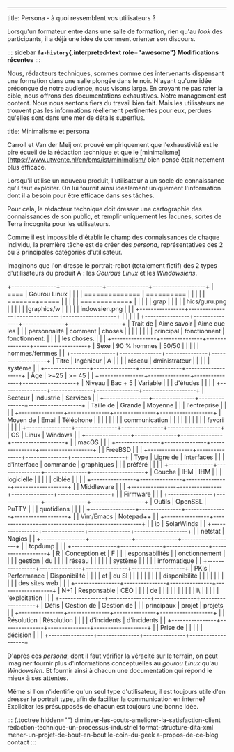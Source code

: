 ---
title: Persona - à quoi ressemblent vos utilisateurs ?

Lorsqu\'un formateur entre dans une salle de formation, rien qu\'au
*look* des participants, il a déjà une idée de comment orienter son
discours.

::: sidebar
**`fa-history`{.interpreted-text role="awesome"} Modifications
récentes**
:::

Nous, rédacteurs techniques, sommes comme des intervenants dispensant
une formation dans une salle plongée dans le noir. N\'ayant qu\'une idée
préconçue de notre audience, nous visons large. En croyant ne pas rater
la cible, nous offrons des documentations exhaustives. Notre management
est content. Nous nous sentons fiers du travail bien fait. Mais les
utilisateurs ne trouvent pas les informations réellement pertinentes
pour eux, perdues qu\'elles sont dans une mer de détails superflus.

title: Minimalisme et persona

Carroll et Van der Meij ont prouvé empiriquement que l\'exhaustivité est
le pire écueil de la rédaction technique et que le
\[minimalisme\](<https://www.utwente.nl/en/bms/ist/minimalism/> bien
pensé était nettement plus efficace.

Lorsqu\'il utilise un nouveau produit, l\'utilisateur a un socle de
connaissance qu\'il faut exploiter. On lui fournit ainsi idéalement
uniquement l\'information dont il a besoin pour être efficace dans ses
tâches.

Pour cela, le rédacteur technique doit dresser une cartographie des
connaissances de son public, et remplir uniquement les lacunes, sortes
de Terra incognita pour les utilisateurs.

Comme il est impossible d\'établir le champ des connaissances de chaque
individu, la première tâche est de créer des *persona*, représentatives
des 2 ou 3 principales catégories d\'utilisateur.

Imaginons que l\'on dresse le portrait-robot (totalement fictif) des 2
types d\'utilisateurs du produit A : les *Gourous Linux* et les
*Windowsiens*.

+----------------+---------------+---------------+-------------------+
| ====           | Gourou Linux  |               |                   |
| ============== | ==========    |               |                   |
|                | =======+===== |               |                   |
|                | ============+ |               |                   |
|                | grap          |               |                   |
|                | hics/guru.png |               |                   |
|                | \|graphics/w  |               |                   |
|                | indowsien.png |               |                   |
+----------------+---------------+---------------+-------------------+
|                |               |               |                   |
+----------------+---------------+---------------+-------------------+
| Trait de       | Aime savoir   | Aime que les  |                   |
| personnalité   | comment       | choses        |                   |
|                |               |               |                   |
| principal      | fonctionnent  | fonctionnent. |                   |
|                | les choses.   |               |                   |
+----------------+---------------+---------------+-------------------+
| Sexe           | 90 % hommes   | 50/50         |                   |
|                |               | hommes/femmes |                   |
+----------------+---------------+---------------+-------------------+
| Titre          | Ingénieur     | A             |                   |
|                | réseau        | dministrateur |                   |
|                |               | système       |                   |
+----------------+---------------+---------------+-------------------+
| Âge            | \>=25         | \>= 45        |                   |
+----------------+---------------+---------------+-------------------+
| Niveau         | Bac + 5       | Variable      |                   |
| d\'études      |               |               |                   |
+----------------+---------------+---------------+-------------------+
| Secteur        | Industrie     | Services      |                   |
+----------------+---------------+---------------+-------------------+
| Taille de      | Grande        | Moyenne       |                   |
| l\'entreprise  |               |               |                   |
+----------------+---------------+---------------+-------------------+
| Moyen de       | Email         | Téléphone     |                   |
|                |               |               |                   |
| communication  |               |               |                   |
|                |               |               |                   |
| favori         |               |               |                   |
+----------------+---------------+---------------+-------------------+
| OS             | Linux         | Windows       |                   |
+----------------+---------------+---------------+-------------------+
|                | macOS         |               |                   |
+----------------+---------------+---------------+-------------------+
|                | FreeBSD       |               |                   |
+----------------+---------------+---------------+-------------------+
| Type           | Ligne de      | Interfaces    |                   |
| d\'interface   | commande      | graphiques    |                   |
| préféré        |               |               |                   |
+----------------+---------------+---------------+-------------------+
| Couche         | IHM           | IHM           |                   |
| logicielle     |               |               |                   |
| ciblée         |               |               |                   |
+----------------+---------------+---------------+-------------------+
|                | Middleware    |               |                   |
+----------------+---------------+---------------+-------------------+
|                | Firmware      |               |                   |
+----------------+---------------+---------------+-------------------+
| Outils         | OpenSSL       | PuTTY         |                   |
| quotidiens     |               |               |                   |
+----------------+---------------+---------------+-------------------+
|                | Vim/Emacs     | Notepad++     |                   |
+----------------+---------------+---------------+-------------------+
|                | ip            | SolarWinds    |                   |
+----------------+---------------+---------------+-------------------+
|                | netstat       | Nagios        |                   |
+----------------+---------------+---------------+-------------------+
|                | tcpdump       |               |                   |
+----------------+---------------+---------------+-------------------+
| R              | Conception et | F             |                   |
| esponsabilités |               | onctionnement |                   |
|                | gestion       | du            |                   |
|                | réseau        |               |                   |
|                |               | système       |                   |
|                |               | informatique  |                   |
+----------------+---------------+---------------+-------------------+
| PKIs           | Performance   | Disponibilité |                   |
|                | et            | du SI         |                   |
|                |               |               |                   |
|                | disponibilité |               |                   |
|                |               |               |                   |
|                | des sites web |               |                   |
+----------------+---------------+---------------+-------------------+
| N+1            | Responsable   | CEO           |                   |
|                | de            |               |                   |
|                |               |               |                   |
|                | l\            |               |                   |
|                | 'exploitation |               |                   |
+----------------+---------------+---------------+-------------------+
| Défis          | Gestion de    | Gestion de    |                   |
| principaux     | projet        | projets       |                   |
+----------------+---------------+---------------+-------------------+
|                | Résolution    | Résolution    |                   |
|                | d\'incidents  | d\'incidents  |                   |
+----------------+---------------+---------------+-------------------+
|                | Prise de      |               |                   |
|                | décision      |               |                   |
+----------------+---------------+---------------+-------------------+

D\'après ces *persona*, dont il faut vérifier la véracité sur le
terrain, on peut imaginer fournir plus d\'informations conceptuelles au
*gourou Linux* qu\'au *Windowsien*. Et fournir ainsi à chacun une
documentation qui répond le mieux à ses attentes.

Même si l\'on n\'identifie qu\'un seul type d\'utilisateur, il est
toujours utile d\'en dresser le portrait type, afin de faciliter la
communication en interne? Expliciter les présupposés de chacun est
toujours une bonne idée.

::: {.toctree hidden=""}
diminuer-les-couts-ameliorer-la-satisfaction-client
redaction-technique-un-processus-industriel format-structure-dita-xml
mener-un-projet-de-bout-en-bout le-coin-du-geek a-propos-de-ce-blog
contact
:::
